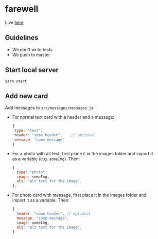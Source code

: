 # farewell

Live [here](https://pensive-albattani-7782c8.netlify.app/)

## Guidelines

- We don't write tests
- We push to master

## Start local server

```
yarn start
```

## Add new card

Add messages to `src/messages/messages.js`:

- For normal text card with a header and a message:
  ```javascript
  {
   type: "text",
   header: "some header",    // optional
   message: "some message"
  }
  ```
- For a photo with alt text, first place it in the images folder and import it as a variable (e.g. `someImg`). Then:
  ```javascript
  {
    type: "photo",
    image: someImg,
    alt: "alt text for the image",
  },
  ```
- For photo card with message, first place it in the images folder and import it as a variable. Then:
  ```javascript
  {
    header: "some header", // optional
    message: "some message",
    image: someImg,
    alt: "alt text for the image",
  }
  ```
